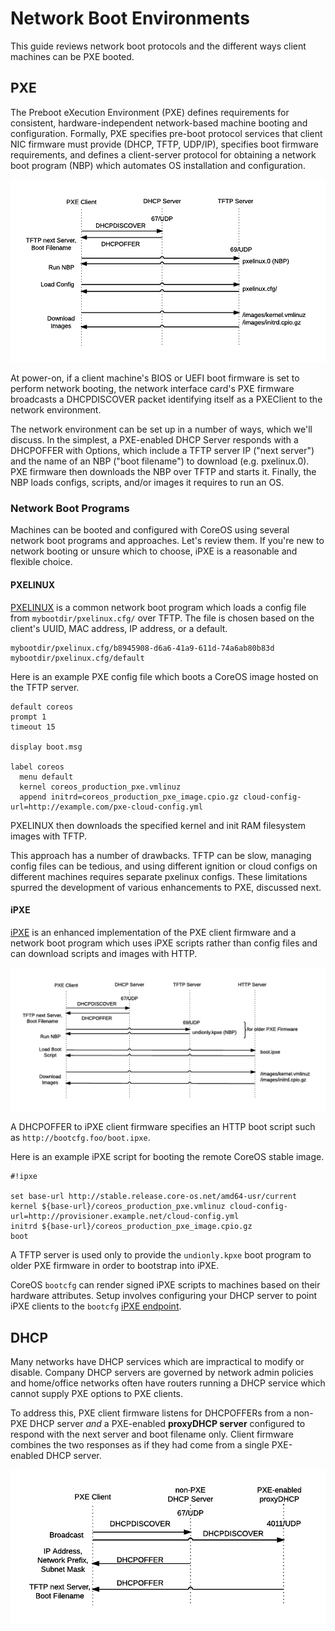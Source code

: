 
# Network Boot Environments

This guide reviews network boot protocols and the different ways client machines can be PXE booted.

## PXE

The Preboot eXecution Environment (PXE) defines requirements for consistent, hardware-independent network-based machine booting and configuration. Formally, PXE specifies pre-boot protocol services that client NIC firmware must provide (DHCP, TFTP, UDP/IP), specifies boot firmware requirements, and defines a client-server protocol for obtaining a network boot program (NBP) which automates OS installation and configuration.

![PXE protocol](img/pxelinux.png)

At power-on, if a client machine's BIOS or UEFI boot firmware is set to perform network booting, the network interface card's PXE firmware broadcasts a DHCPDISCOVER packet identifying itself as a PXEClient to the network environment.

The network environment can be set up in a number of ways, which we'll discuss. In the simplest, a PXE-enabled DHCP Server responds with a DHCPOFFER with Options, which include a TFTP server IP ("next server") and the name of an NBP ("boot filename") to download (e.g. pxelinux.0). PXE firmware then downloads the NBP over TFTP and starts it. Finally, the NBP loads configs, scripts, and/or images it requires to run an OS.

### Network Boot Programs

Machines can be booted and configured with CoreOS using several network boot programs and approaches. Let's review them. If you're new to network booting or unsure which to choose, iPXE is a reasonable and flexible choice.

#### PXELINUX

[PXELINUX](http://www.syslinux.org/wiki/index.php/PXELINUX) is a common network boot program which loads a config file from `mybootdir/pxelinux.cfg/`  over TFTP. The file is chosen based on the client's UUID, MAC address, IP address, or a default.

    mybootdir/pxelinux.cfg/b8945908-d6a6-41a9-611d-74a6ab80b83d
    mybootdir/pxelinux.cfg/default

Here is an example PXE config file which boots a CoreOS image hosted on the TFTP server.

```
default coreos
prompt 1
timeout 15

display boot.msg

label coreos
  menu default
  kernel coreos_production_pxe.vmlinuz
  append initrd=coreos_production_pxe_image.cpio.gz cloud-config-url=http://example.com/pxe-cloud-config.yml
```

PXELINUX then downloads the specified kernel and init RAM filesystem images with TFTP.

This approach has a number of drawbacks. TFTP can be slow, managing config files can be tedious, and using different ignition or cloud configs on different machines requires separate pxelinux configs. These limitations spurred the development of various enhancements to PXE, discussed next.

#### iPXE

[iPXE](http://ipxe.org/) is an enhanced implementation of the PXE client firmware and a network boot program which uses iPXE scripts rather than config files and can download scripts and images with HTTP.

![iPXE flow](img/ipxe.png)

A DHCPOFFER to iPXE client firmware specifies an HTTP boot script such as `http://bootcfg.foo/boot.ipxe`.

Here is an example iPXE script for booting the remote CoreOS stable image.

```
#!ipxe

set base-url http://stable.release.core-os.net/amd64-usr/current
kernel ${base-url}/coreos_production_pxe.vmlinuz cloud-config-url=http://provisioner.example.net/cloud-config.yml
initrd ${base-url}/coreos_production_pxe_image.cpio.gz
boot
```

A TFTP server is used only to provide the `undionly.kpxe` boot program to older PXE firmware in order to bootstrap into iPXE.

CoreOS `bootcfg` can render signed iPXE scripts to machines based on their hardware attributes. Setup involves configuring your DHCP server to point iPXE clients to the `bootcfg` [iPXE endpoint](api.md#ipxe).

## DHCP

Many networks have DHCP services which are impractical to modify or disable. Company DHCP servers are governed by network admin policies and home/office networks often have routers running a DHCP service which cannot supply PXE options to PXE clients.

To address this, PXE client firmware listens for DHCPOFFERs from a non-PXE DHCP server *and* a PXE-enabled **proxyDHCP server** configured to respond with the next server and boot filename only. Client firmware combines the two responses as if they had come from a single PXE-enabled DHCP server.

![Proxy DHCP flow](img/proxydhcp.png)
